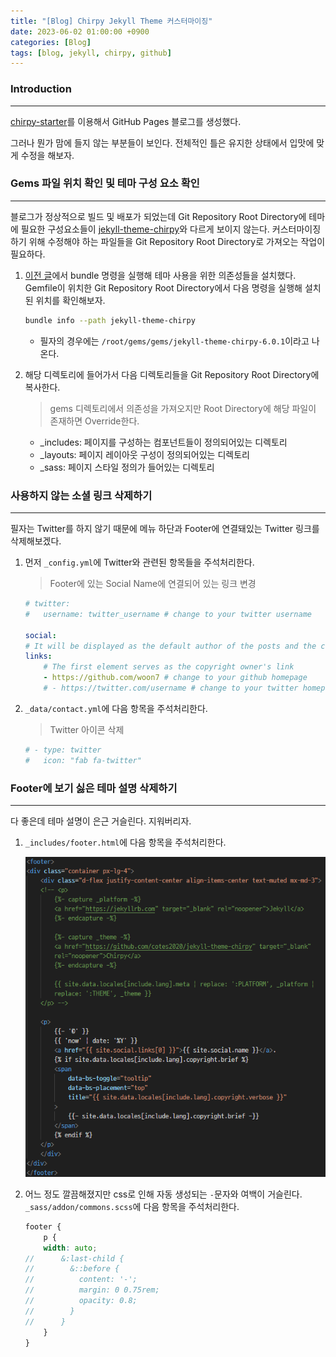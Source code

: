 ```yaml
---
title: "[Blog] Chirpy Jekyll Theme 커스터마이징"
date: 2023-06-02 01:00:00 +0900
categories: [Blog]
tags: [blog, jekyll, chirpy, github]
---
```



### Introduction
---
[chirpy-starter](https://github.com/cotes2020/chirpy-starter/)를 이용해서 GitHub Pages 블로그를 생성했다.

그러나 뭔가 맘에 들지 않는 부분들이 보인다. 전체적인 틀은 유지한 상태에서 입맛에 맞게 수정을 해보자.


### Gems 파일 위치 확인 및 테마 구성 요소 확인
---
블로그가 정상적으로 빌드 및 배포가 되었는데 Git Repository Root Directory에 테마에 필요한 구성요소들이 [jekyll-theme-chirpy](https://github.com/cotes2020/jekyll-theme-chirpy)와 다르게 보이지 않는다. 커스터마이징 하기 위해 수정해야 하는 파일들을 Git Repository Root Directory로 가져오는 작업이 필요하다.

1. [이전 글](https://woon7.github.io/posts/jekyll-theme-chirpy-windows/)에서 bundle 명령을 실행해 테마 사용을 위한 의존성들을 설치했다. Gemfile이 위치한 Git Repository Root Directory에서 다음 명령을 실행해 설치된 위치를 확인해보자.
    ```sh
    bundle info --path jekyll-theme-chirpy
    ```
    - 필자의 경우에는 `/root/gems/gems/jekyll-theme-chirpy-6.0.1`이라고 나온다.

2. 해당 디렉토리에 들어가서 다음 디렉토리들을 Git Repository Root Directory에 복사한다.
    > gems 디렉토리에서 의존성을 가져오지만 Root Directory에 해당 파일이 존재하면 Override한다.
    - _includes: 페이지를 구성하는 컴포넌트들이 정의되어있는 디렉토리
    - _layouts: 페이지 레이아웃 구성이 정의되어있는 디렉토리
    - _sass: 페이지 스타일 정의가 들어있는 디렉토리


### 사용하지 않는 소셜 링크 삭제하기
---
필자는 Twitter를 하지 않기 때문에 메뉴 하단과 Footer에 연결돼있는 Twitter 링크를 삭제해보겠다.

1. 먼저 `_config.yml`에 Twitter와 관련된 항목들을 주석처리한다.
    > Footer에 있는 Social Name에 연결되어 있는 링크 변경

    ``` yml
    # twitter:
    #   username: twitter_username # change to your twitter username

    social:
    # It will be displayed as the default author of the posts and the copyright owner in the Footer -> 필자는 GitHub 링크를 연결되게 했다.
    links:
        # The first element serves as the copyright owner's link
        - https://github.com/woon7 # change to your github homepage
        # - https://twitter.com/username # change to your twitter homepage
    ```

2. `_data/contact.yml`에 다음 항목을 주석처리한다.
    > Twitter 아이콘 삭제
    
    ``` yml
    # - type: twitter
    #   icon: "fab fa-twitter"
    ```


### Footer에 보기 싫은 테마 설명 삭제하기
---
다 좋은데 테마 설명이 은근 거슬린다. 지워버리자.

1. `_includes/footer.html`에 다음 항목을 주석처리한다.

    ![footer.html](/assets/img/2023-06-02-jekyll-theme-chirpy-customizing-1.png)

2. 어느 정도 깔끔해졌지만 css로 인해 자동 생성되는 `-`문자와 여백이 거슬린다. `_sass/addon/commons.scss`에 다음 항목을 주석처리한다.
    ```scss
    footer {
        p {
        width: auto;
    //      &:last-child {
    //        &::before {
    //          content: '-';
    //          margin: 0 0.75rem;
    //          opacity: 0.8;
    //        }
    //      }
        }
    }
    ```
